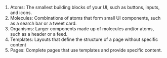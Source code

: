 1. Atoms: The smallest building blocks of your UI, such as buttons, inputs, and icons.
2. Molecules: Combinations of atoms that form small UI components, such as a search bar or a tweet card.
3. Organisms: Larger components made up of molecules and/or atoms, such as a header or a feed.
4. Templates: Layouts that define the structure of a page without specific content
5. Pages: Complete pages that use templates and provide specific content.